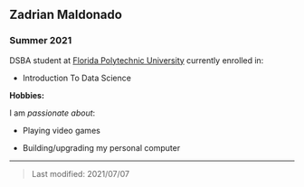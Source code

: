 ## Zadrian Maldonado

### Summer 2021  

DSBA student at [Florida Polytechnic University](https://www.floridapoly.edu) currently enrolled in: 

- Introduction To Data Science

**Hobbies:**

I am _passionate about_: 

- Playing video games  

- Building/upgrading my personal computer

***

> Last modified: 2021/07/07
